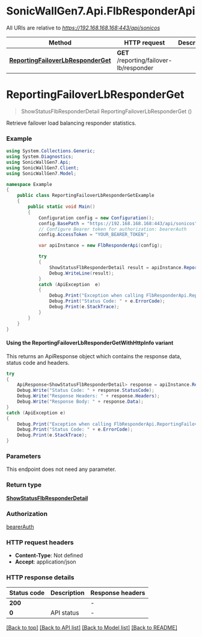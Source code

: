 # SonicWallGen7.Api.FlbResponderApi

All URIs are relative to *https://192.168.168.168:443/api/sonicos*

| Method | HTTP request | Description |
|--------|--------------|-------------|
| [**ReportingFailoverLbResponderGet**](FlbResponderApi.md#reportingfailoverlbresponderget) | **GET** /reporting/failover-lb/responder |  |

<a id="reportingfailoverlbresponderget"></a>
# **ReportingFailoverLbResponderGet**
> ShowStatusFlbResponderDetail ReportingFailoverLbResponderGet ()



Retrieve failover load balancing responder statistics.

### Example
```csharp
using System.Collections.Generic;
using System.Diagnostics;
using SonicWallGen7.Api;
using SonicWallGen7.Client;
using SonicWallGen7.Model;

namespace Example
{
    public class ReportingFailoverLbResponderGetExample
    {
        public static void Main()
        {
            Configuration config = new Configuration();
            config.BasePath = "https://192.168.168.168:443/api/sonicos";
            // Configure Bearer token for authorization: bearerAuth
            config.AccessToken = "YOUR_BEARER_TOKEN";

            var apiInstance = new FlbResponderApi(config);

            try
            {
                ShowStatusFlbResponderDetail result = apiInstance.ReportingFailoverLbResponderGet();
                Debug.WriteLine(result);
            }
            catch (ApiException  e)
            {
                Debug.Print("Exception when calling FlbResponderApi.ReportingFailoverLbResponderGet: " + e.Message);
                Debug.Print("Status Code: " + e.ErrorCode);
                Debug.Print(e.StackTrace);
            }
        }
    }
}
```

#### Using the ReportingFailoverLbResponderGetWithHttpInfo variant
This returns an ApiResponse object which contains the response data, status code and headers.

```csharp
try
{
    ApiResponse<ShowStatusFlbResponderDetail> response = apiInstance.ReportingFailoverLbResponderGetWithHttpInfo();
    Debug.Write("Status Code: " + response.StatusCode);
    Debug.Write("Response Headers: " + response.Headers);
    Debug.Write("Response Body: " + response.Data);
}
catch (ApiException e)
{
    Debug.Print("Exception when calling FlbResponderApi.ReportingFailoverLbResponderGetWithHttpInfo: " + e.Message);
    Debug.Print("Status Code: " + e.ErrorCode);
    Debug.Print(e.StackTrace);
}
```

### Parameters
This endpoint does not need any parameter.
### Return type

[**ShowStatusFlbResponderDetail**](ShowStatusFlbResponderDetail.md)

### Authorization

[bearerAuth](../README.md#bearerAuth)

### HTTP request headers

 - **Content-Type**: Not defined
 - **Accept**: application/json


### HTTP response details
| Status code | Description | Response headers |
|-------------|-------------|------------------|
| **200** |  |  -  |
| **0** | API status |  -  |

[[Back to top]](#) [[Back to API list]](../README.md#documentation-for-api-endpoints) [[Back to Model list]](../README.md#documentation-for-models) [[Back to README]](../README.md)

